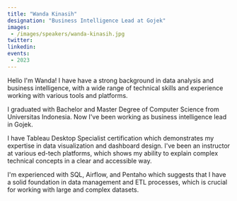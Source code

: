 ```yaml
---
title: "Wanda Kinasih"
designation: "Business Intelligence Lead at Gojek"
images:
 - /images/speakers/wanda-kinasih.jpg
twitter: 
linkedin: 
events:
 - 2023
---
```


Hello I'm Wanda! I have have a strong background in data analysis and business intelligence, with a wide range of technical skills and experience working with various tools and platforms.



I graduated with Bachelor and Master Degree of Computer Science from Universitas Indonesia. Now I've been working as business intelligence lead in Gojek.



I have Tableau Desktop Specialist certification which demonstrates my expertise in data visualization and dashboard design. I've been an instructor at various ed-tech platforms, which shows my ability to explain complex technical concepts in a clear and accessible way.



I'm experienced with SQL, Airflow, and Pentaho which suggests that I have a solid foundation in data management and ETL processes, which is crucial for working with large and complex datasets. 